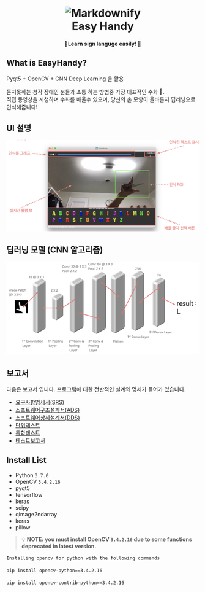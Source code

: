 <h1 align="center">
  <br>
  <img src="https://is3-ssl.mzstatic.com/image/thumb/Purple113/v4/7e/ef/16/7eef161f-1ccf-f6e7-f20f-836ace2b1081/pr_source.png/320x0w.png" alt="Markdownify" width="200"></a>
  <br>
  Easy Handy
  <br>
</h1>

<h4 align="center">🎰Learn sign languge easily! 🚀</h4>

## What is EasyHandy?
Pyqt5 + OpenCV + CNN Deep Learning 을 활용  
  
듣지못하는 청각 장애인 분들과 소통 하는 방법중 가장 대표적인 수화 🤙.  
직접 동영상을 시청하며 수화를 배울수 있으며, 당신의 손 모양이 올바른지 딥러닝으로 인식해줍니다!

## UI 설명
![](img/ui.png)

## 딥러닝 모델 (CNN 알고리즘)
![](img/cnn.png)

## 보고서
다음은 보고서 입니다. 프로그램에 대한 전반적인 설계와 명세가 들어가 있습니다.

- [요구사항명세서(SRS)](보고서/요구사항명세서(SRS).md)
- [소프트웨어구조설계서(ADS)](보고서/소프트웨어구조설계서(ADS).md)
- [소프트웨어상세설계서(DDS)](보고서/소프트웨어상세설계서(DDS).md)
- [단위테스트](보고서/단위테스트.md)
- [통합테스트](보고서/통합테스트.md)
- [테스트보고서](보고서/테스트보고서.md)

## Install List

- Python `3.7.0`
- OpenCV `3.4.2.16`
- pyqt5
- tensorflow
- keras
- scipy
- qimage2ndarray
- keras
- pillow

> 💡 **NOTE: you must install OpenCV `3.4.2.16` due to some functions deprecated in latest version.**
  ```
  Installing opencv for python with the following commands

  pip install opencv-python==3.4.2.16

  pip install opencv-contrib-python==3.4.2.16
  ```


